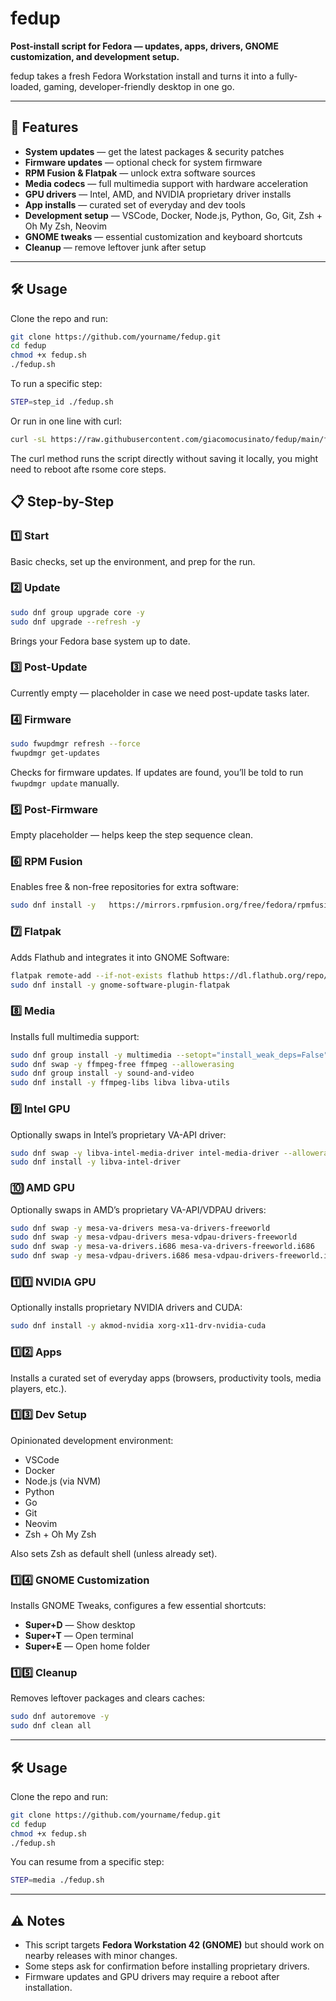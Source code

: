 # fedup
**Post-install script for Fedora — updates, apps, drivers, GNOME customization, and development setup.**  

fedup takes a fresh Fedora Workstation install and turns it into a fully-loaded, gaming, developer-friendly desktop in one go.  

---

## 🚀 Features
- **System updates** — get the latest packages & security patches
- **Firmware updates** — optional check for system firmware
- **RPM Fusion & Flatpak** — unlock extra software sources
- **Media codecs** — full multimedia support with hardware acceleration
- **GPU drivers** — Intel, AMD, and NVIDIA proprietary driver installs
- **App installs** — curated set of everyday and dev tools
- **Development setup** — VSCode, Docker, Node.js, Python, Go, Git, Zsh + Oh My Zsh, Neovim
- **GNOME tweaks** — essential customization and keyboard shortcuts
- **Cleanup** — remove leftover junk after setup

---

## 🛠 Usage

Clone the repo and run:
```bash
git clone https://github.com/yourname/fedup.git
cd fedup
chmod +x fedup.sh
./fedup.sh
```

To run a specific step: 
```bash
STEP=step_id ./fedup.sh
```

Or run in one line with curl:
```bash
curl -sL https://raw.githubusercontent.com/giacomocusinato/fedup/main/fedup.sh | bash
```

The curl method runs the script directly without saving it locally, you might need to reboot afte rsome core steps.

## 📋 Step-by-Step

### 1️⃣ Start
Basic checks, set up the environment, and prep for the run.

### 2️⃣ Update
```bash
sudo dnf group upgrade core -y
sudo dnf upgrade --refresh -y
```
Brings your Fedora base system up to date.

### 3️⃣ Post-Update
Currently empty — placeholder in case we need post-update tasks later.

### 4️⃣ Firmware
```bash
sudo fwupdmgr refresh --force
fwupdmgr get-updates
```
Checks for firmware updates. If updates are found, you’ll be told to run `fwupdmgr update` manually.

### 5️⃣ Post-Firmware
Empty placeholder — helps keep the step sequence clean.

### 6️⃣ RPM Fusion
Enables free & non-free repositories for extra software:
```bash
sudo dnf install -y   https://mirrors.rpmfusion.org/free/fedora/rpmfusion-free-release-$(rpm -E %fedora).noarch.rpm   https://mirrors.rpmfusion.org/nonfree/fedora/rpmfusion-nonfree-release-$(rpm -E %fedora).noarch.rpm
```

### 7️⃣ Flatpak
Adds Flathub and integrates it into GNOME Software:
```bash
flatpak remote-add --if-not-exists flathub https://dl.flathub.org/repo/flathub.flatpakrepo
sudo dnf install -y gnome-software-plugin-flatpak
```

### 8️⃣ Media
Installs full multimedia support:
```bash
sudo dnf group install -y multimedia --setopt="install_weak_deps=False" --exclude=PackageKit-gstreamer-plugin
sudo dnf swap -y ffmpeg-free ffmpeg --allowerasing
sudo dnf group install -y sound-and-video
sudo dnf install -y ffmpeg-libs libva libva-utils
```

### 9️⃣ Intel GPU
Optionally swaps in Intel’s proprietary VA-API driver:
```bash
sudo dnf swap -y libva-intel-media-driver intel-media-driver --allowerasing
sudo dnf install -y libva-intel-driver
```

### 🔟 AMD GPU
Optionally swaps in AMD’s proprietary VA-API/VDPAU drivers:
```bash
sudo dnf swap -y mesa-va-drivers mesa-va-drivers-freeworld
sudo dnf swap -y mesa-vdpau-drivers mesa-vdpau-drivers-freeworld
sudo dnf swap -y mesa-va-drivers.i686 mesa-va-drivers-freeworld.i686
sudo dnf swap -y mesa-vdpau-drivers.i686 mesa-vdpau-drivers-freeworld.i686
```

### 1️⃣1️⃣ NVIDIA GPU
Optionally installs proprietary NVIDIA drivers and CUDA:
```bash
sudo dnf install -y akmod-nvidia xorg-x11-drv-nvidia-cuda
```

### 1️⃣2️⃣ Apps
Installs a curated set of everyday apps (browsers, productivity tools, media players, etc.).

### 1️⃣3️⃣ Dev Setup
Opinionated development environment:
- VSCode
- Docker
- Node.js (via NVM)
- Python
- Go
- Git
- Neovim
- Zsh + Oh My Zsh

Also sets Zsh as default shell (unless already set).

### 1️⃣4️⃣ GNOME Customization
Installs GNOME Tweaks, configures a few essential shortcuts:
- **Super+D** — Show desktop  
- **Super+T** — Open terminal  
- **Super+E** — Open home folder

### 1️⃣5️⃣ Cleanup
Removes leftover packages and clears caches:
```bash
sudo dnf autoremove -y
sudo dnf clean all
```

---

## 🛠 Usage
Clone the repo and run:
```bash
git clone https://github.com/yourname/fedup.git
cd fedup
chmod +x fedup.sh
./fedup.sh
```
You can resume from a specific step:
```bash
STEP=media ./fedup.sh
```

---

## ⚠️ Notes
- This script targets **Fedora Workstation 42 (GNOME)** but should work on nearby releases with minor changes.
- Some steps ask for confirmation before installing proprietary drivers.
- Firmware updates and GPU drivers may require a reboot after installation.